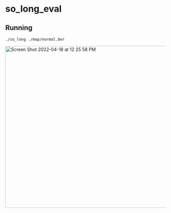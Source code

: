 # so_long_eval  
## Running  
```
./so_long ./map/normal.ber
```

<img width="508" alt="Screen Shot 2022-04-18 at 12 25 58 PM" src="https://user-images.githubusercontent.com/69064310/163749769-b126aed4-3d47-4a5b-bab4-c0e1a4beb226.png">

